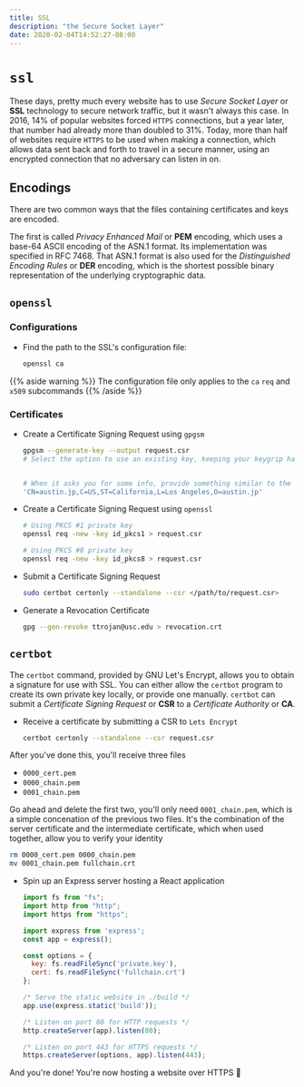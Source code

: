 ```yaml
---
title: SSL
description: "the Secure Socket Layer"
date: 2020-02-04T14:52:27-08:00
---
```


# `ssl`

These days, pretty much every website has to use *Secure Socket Layer* or **SSL** technology to secure network traffic, but it wasn't always this case. In 2016, 14% of popular websites forced `HTTPS` connections, but a year later, that number had already more than doubled to 31%. Today, more than half of websites require `HTTPS` to be used when making a connection, which allows data sent back and forth to travel in a secure manner, using an encrypted connection that no adversary can listen in on.

## Encodings

There are two common ways that the files containing certificates and keys are encoded.

The first is called *Privacy Enhanced Mail* or **PEM** encoding, which uses a base-64 ASCII encoding of the ASN.1 format. Its implementation was specified in RFC 7468. That ASN.1 format is also used for the *Distinguished Encoding Rules* or **DER** encoding, which is the shortest possible binary representation of the underlying cryptographic data.


## `openssl`

### Configurations

* Find the path to the SSL's configuration file:

  ```sh
  openssl ca
  ```

{{% aside warning %}}
The configuration file only applies to the `ca` `req` and `x509` subcommands
{{% /aside %}}

### Certificates

* Create a Certificate Signing Request using `gpgsm`

  ```sh
  gpgsm --generate-key --output request.csr
  # Select the option to use an existing key, keeping your keygrip handy


  # When it asks you for some info, provide something similar to the line below
  'CN=austin.jp,C=US,ST=California,L=Los Angeles,O=austin.jp'
  ```

* Create a Certificate Signing Request using `openssl`

  ```sh
  # Using PKCS #1 private key
  openssl req -new -key id_pkcs1 > request.csr

  # Using PKCS #8 private key
  openssl req -new -key id_pkcs8 > request.csr
  ```

* Submit a Certificate Signing Request

  ```sh
  sudo certbot certonly --standalone --csr </path/to/request.csr>
  ```

* Generate a Revocation Certificate

  ```sh
  gpg --gen-revoke ttrojan@usc.edu > revocation.crt
  ```

## `certbot`

The `certbot` command, provided by GNU Let's Encrypt, allows you to obtain a signature for use with SSL. You can either allow the `certbot` program to create its own private key locally, or provide one manually. `certbot` can submit a *Certificate Signing Request* or **CSR** to a *Certificate Authority* or **CA**.

* Receive a certificate by submitting a CSR to `Lets Encrypt`

  ```sh
  certbot certonly --standalone --csr request.csr
  ```

After you've done this, you'll receive three files

* `0000_cert.pem`
* `0000_chain.pem`
* `0001_chain.pem`

Go ahead and delete the first two, you'll only need `0001_chain.pem`, which is a simple concenation of the previous two files. It's the combination of the server certificate and the intermediate certificate, which when used together, allow you to verify your identity

  ```sh
  rm 0000_cert.pem 0000_chain.pem
  mv 0001_chain.pem fullchain.crt
  ```

* Spin up an Express server hosting a React application

  ```js
  import fs from "fs";
  import http from "http";
  import https from "https";

  import express from 'express';
  const app = express();

  const options = {
    key: fs.readFileSync('private.key'),
    cert: fs.readFileSync('fullchain.crt')
  };

  /* Serve the static website in ./build */
  app.use(express.static('build'));

  /* Listen on port 80 for HTTP requests */
  http.createServer(app).listen(80);

  /* Listen on port 443 for HTTPS requests */
  https.createServer(options, app).listen(443);
  ```

And you're done! You're now hosting a website over HTTPS 🥳
